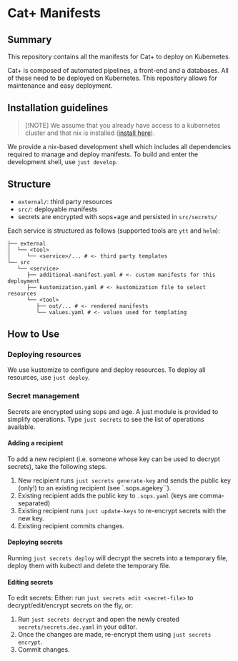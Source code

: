# Cat+ Manifests

## Summary

This repository contains all the manifests for Cat+ to deploy on Kubernetes.

Cat+ is composed of automated pipelines, a front-end and a databases. All of these need to be deployed on Kubernetes. This repository allows for maintenance and easy deployment.

## Installation guidelines

> [!NOTE] We assume that you already have access to a kubernetes cluster and that nix is installed ([install here](https://github.com/DeterminateSystems/nix-installer?tab=readme-ov-file#determinate-nix-installer)).

We provide a nix-based development shell which includes all dependencies required to manage and deploy manifests.
To build and enter the development shell, use `just develop`.

## Structure

- `external/`: third party resources
- `src/`: deployable manifests
- secrets are encrypted with sops+age and persisted in `src/secrets/`

Each service is structured as follows (supported tools are `ytt` and `helm`):

```
├── external
│  └── <tool>
│     └── <service>/... # <- third party templates
└── src
   └── <service>
      ├── additional-manifest.yaml # <- custom manifests for this deployment
      ├── kustomization.yaml # <- kustomization file to select resources
      └── <tool>
         ├── out/... # <- rendered manifests
         └── values.yaml # <- values used for templating
```

## How to Use

### Deploying resources

We use kustomize to configure and deploy resources. To deploy all resources, use `just deploy`.

### Secret management

Secrets are encrypted using sops and age. A just module is provided to simplify operations.
Type `just secrets` to see the list of operations available.

#### Adding a recipient

To add a new recipient (i.e. someone whose key can be used to decrypt secrets), take the following steps.

1. New recipient runs `just secrets generate-key` and sends the public key (only!) to an existing recipient (see `.sops.agekey``).
2. Existing recipient adds the public key to `.sops.yaml` (keys are comma-separated)
3. Existing recipient runs `just update-keys` to re-encrypt secrets with the new key.
4. Existing recipient commits changes.

#### Deploying secrets

Running `just secrets deploy` will decrypt the secrets into a temporary file, deploy them with kubectl and delete the temporary file.

#### Editing secrets

To edit secrets:
Either: run `just secrets edit <secret-file>` to decrypt/edit/encrypt secrets on the fly, or:

1. Run `just secrets decrypt` and open the newly created `secrets/secrets.dec.yaml` in your editor.
2. Once the changes are made, re-encrypt them using `just secrets encrypt`.
3. Commit changes.
